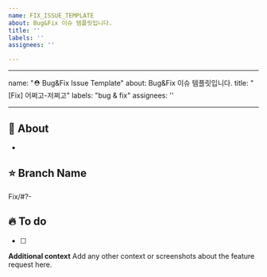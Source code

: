 ```yaml
---
name: FIX_ISSUE_TEMPLATE
about: Bug&Fix 이슈 템플릿입니다.
title: ''
labels: ''
assignees: ''

---
```


---
name: "⛑ Bug&Fix Issue Template"
about: Bug&Fix 이슈 템플릿입니다.
title: "[Fix] 어쩌고-저쩌고"
labels: "bug & fix"
assignees: ''

---

## 🐰 About
<!-- 해당 이슈에서 할 작업에 대해 설명해 주세요. -->
* 

## ⭐️ Branch Name
<!-- 해당 이슈와 관련된 작업을 진행할 브랜치명을 작성해 주세요. -->
Fix/#?-

## 🔥 To do
<!-- 해야 할 일을 적어 주세요. -->
- [ ] 

<!-- QA 작업이면 QA Label도 추가하기! -->

**Additional context**
Add any other context or screenshots about the feature request here.
